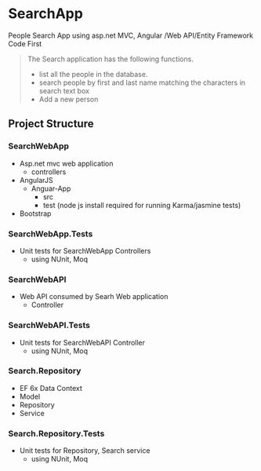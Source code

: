 # SearchApp
People Search App using asp.net MVC, Angular /Web API/Entity Framework Code First
> The Search application has the following functions.
>  * list all the people in the database.
>  * search people by first and last name matching the characters in search text box
>  * Add a new person


## Project Structure

### SearchWebApp
* Asp.net mvc web application
   * controllers
* AngularJS
   * Anguar-App
      * src
      * test (node js install required for running Karma/jasmine tests)
* Bootstrap

### SearchWebApp.Tests
- Unit tests for SearchWebApp Controllers
    - using NUnit, Moq


### SearchWebAPI
+ Web API consumed by Searh Web application
    + Controller
    
### SearchWebAPI.Tests
- Unit tests for SearchWebAPI Controller
    - using NUnit, Moq


### Search.Repository
- EF 6x Data Context
- Model
- Repository
- Service

    
### Search.Repository.Tests
- Unit tests for Repository, Search service
    - using NUnit, Moq


